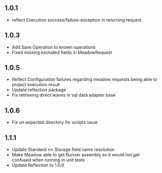 

1.0.1
-------

   * reflect Execution success/failure-exception in returning request
   
   
1.0.3
-------

   * Add Save Operation to known operations
   * Fixed missing excluded fields in MeadowRequest
     
1.0.5
------
   * Reflect Configuration failures regarding meadow requests being able to project execution result
   * Update reflection package
   * Fix retrieving direct leaves in sql data adapter base
   
   
1.0.6
-----
  * Fix un expected directory for scripts issue  
  
 1.1.1
 -------
  * Update Standard <-> Storage field name resolution
  * Make Meadow able to get Runner assembly so it would not get confused when running in unit tests
  * Update Reflection to 1.0.0
 
 